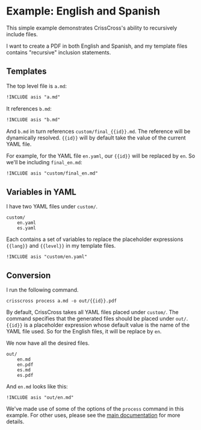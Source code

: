 
# Example: English and Spanish

This simple example demonstrates CrissCross's ability to recursively include files. 

I want to create a PDF in both English and Spanish, and my template files contains "recursive" inclusion statements. 

## Templates

The top level file is `a.md`:

```markdown
!INCLUDE asis "a.md"
```

It references `b.md`:

```markdown
!INCLUDE asis "b.md"
```

And `b.md` in turn references `custom/final_{{id}}.md`. The reference will be dynamically resolved. `{{id}}` will by default take the value of the current YAML file. 

For example, for the YAML file `en.yaml`, our `{{id}}` will be replaced by `en`. So we'll be including `final_en.md`:

```markdown
!INCLUDE asis "custom/final_en.md"
```

## Variables in YAML

I have two YAML files under `custom/`.

```
custom/
    en.yaml
    es.yaml
```

Each contains a set of variables to replace the placeholder expressions `{{lang}}` and `{{level}}` in my template files. 

```
!INCLUDE asis "custom/en.yaml"
```
## Conversion

I run the following command. 

```shell
crisscross process a.md -o out/{{id}}.pdf
```

By default, CrissCross takes all YAML files placed under `custom/`. The command specifies that the generated files should be placed under `out/`. ``{{id}}`` is a placeholder expression whose default value is the name of the YAML file used. So for the English files, it will be replace by ``en``.

We now have all the desired files. 

```
out/
    en.md
    en.pdf
    es.md
    es.pdf
```

And `en.md` looks like this:

```
!INCLUDE asis "out/en.md"
```

We've made use of some of the options of the `process` command in this example. For other uses, please see the [main documentation](../../) for more details. 